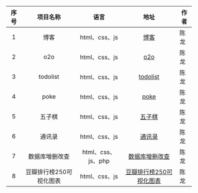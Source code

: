 <!-- ##  <center>感谢李星老师这些日子的教导 @LiXingStar </center> -->


| 序号 |        项目名称         |        语言        |                             地址                             | 作者 |
| :--: | :---------------------: | :----------------: | :----------------------------------------------------------: | ---- |
|  1   |          博客           |   html、css、js    |     [博客](http://projects.cirzear.com/blog/index.html)      | 陈龙 |
|  2   |           o2o           |   html、css、js    |      [o2o](http://projects.cirzear.com/o2o/index.html)       | 陈龙 |
|  3   |        todolist         |   html、css、js    | [todolist](http://projects.cirzear.com/todolist/todoList.html) | 陈龙 |
|  4   |          poke           |   html、css、js    |      [poke](http://projects.cirzear.com/poke/poke.html)      | 陈龙 |
|  5   |         五子棋          |   html、css、js    |    [五子棋](http://projects.cirzear.com/chess/chess.html)    | 陈龙 |
|  6   |         通讯录          |   html、css、js    | [通讯录](http://projects.cirzear.com/phonebook/phonebook.html) | 陈龙 |
|  7   |     数据库增删改查      | html、css、js、php | [数据库增删改查](http://projects.cirzear.com/phpCRUD/login.html) | 陈龙 |
|  8   | 豆瓣排行榜250可视化图表 |   html、css、js    | [豆瓣排行榜250可视化图表](http://projects.cirzear.com/DbTop250/DbTop250.html) | 陈龙 |

